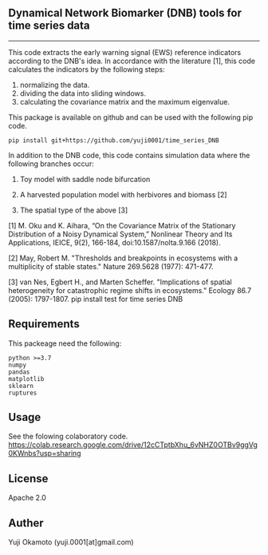 ## Dynamical Network Biomarker (DNB) tools for time series data

---

This code extracts the early warning signal (EWS) reference indicators according to the DNB's idea.
In accordance with the literature [1], this code calculates the indicators by the following steps:
1. normalizing the data.
2. dividing the data into sliding windows.
3. calculating the covariance matrix and the maximum eigenvalue.

This package is available on github and can be used with the following pip code.
```code
pip install git+https://github.com/yuji0001/time_series_DNB
```

In addition to the DNB code, this code contains simulation data where the following branches occur:

1. Toy model with saddle node bifurcation 

2. A harvested population model with herbivores and biomass [2]

3. The spatial type of the above [3]

[1]	M. Oku and K. Aihara, “On the Covariance Matrix of the Stationary Distribution of a Noisy Dynamical System,” Nonlinear Theory and Its Applications, IEICE, 9(2), 166-184, doi:10.1587/nolta.9.166 (2018).

[2] May, Robert M. "Thresholds and breakpoints in ecosystems with a multiplicity of stable states." Nature 269.5628 (1977): 471-477.

[3] van Nes, Egbert H., and Marten Scheffer. "Implications of spatial heterogeneity for catastrophic regime shifts in ecosystems." Ecology 86.7 (2005): 1797-1807.
pip install test for time series DNB 

## Requirements
This packeage need the following:
```code
python >=3.7 
numpy
pandas
matplotlib
sklearn
ruptures
```

## Usage

See the folowing colaboratory code.
https://colab.research.google.com/drive/12cCTptbXhu_6vNHZ0OTBv9ggVg0KWnbs?usp=sharing

## License
Apache 2.0

## Auther
Yuji Okamoto (yuji.0001[at]gmail.com)